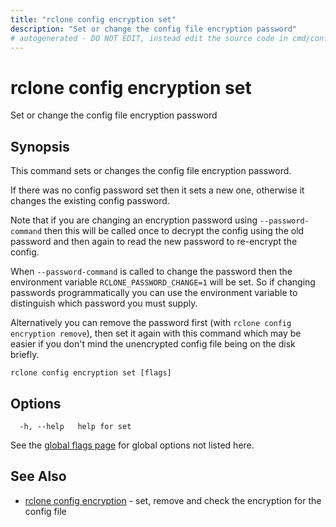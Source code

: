 ```yaml
---
title: "rclone config encryption set"
description: "Set or change the config file encryption password"
# autogenerated - DO NOT EDIT, instead edit the source code in cmd/config/encryption/set/ and as part of making a release run "make commanddocs"
---
```

# rclone config encryption set

Set or change the config file encryption password

## Synopsis

This command sets or changes the config file encryption password.

If there was no config password set then it sets a new one, otherwise
it changes the existing config password.

Note that if you are changing an encryption password using
`--password-command` then this will be called once to decrypt the
config using the old password and then again to read the new
password to re-encrypt the config.

When `--password-command` is called to change the password then the
environment variable `RCLONE_PASSWORD_CHANGE=1` will be set. So if
changing passwords programmatically you can use the environment
variable to distinguish which password you must supply.

Alternatively you can remove the password first (with `rclone config
encryption remove`), then set it again with this command which may be
easier if you don't mind the unencrypted config file being on the disk
briefly.


```
rclone config encryption set [flags]
```

## Options

```
  -h, --help   help for set
```

See the [global flags page](/flags/) for global options not listed here.

## See Also

* [rclone config encryption](/commands/rclone_config_encryption/)	 - set, remove and check the encryption for the config file

